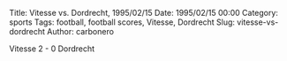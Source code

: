 Title: Vitesse vs. Dordrecht, 1995/02/15
Date: 1995/02/15 00:00
Category: sports
Tags: football, football scores, Vitesse, Dordrecht
Slug: vitesse-vs-dordrecht
Author: carbonero


Vitesse 2 - 0 Dordrecht
